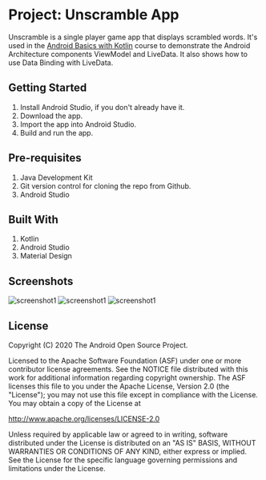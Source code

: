 # Project: Unscramble App
Unscramble is  a single player game app that displays scrambled words. It's used in the 
[Android Basics with Kotlin](https://developer.android.com/courses/android-basics-kotlin/course) course to demonstrate the Android Architecture components ViewModel and LiveData. It also shows how to use Data Binding with LiveData.

## Getting Started
1. Install Android Studio, if you don't already have it.
2. Download the app.
3. Import the app into Android Studio.
4. Build and run the app.

## Pre-requisites
1. Java Development Kit
2. Git version control for cloning the repo from Github.
3. Android Studio

## Built With
1. Kotlin
2. Android Studio
3. Material Design

## Screenshots
![screenshot1](app/src/main/res/drawable/unscramble1.jpg)
![screenshot1](app/src/main/res/drawable/unscramble2.jpg)
![screenshot1](app/src/main/res/drawable/unscramble3.jpg)

License
-------

Copyright (C) 2020 The Android Open Source Project.

Licensed to the Apache Software Foundation (ASF) under one or more contributor
license agreements.  See the NOTICE file distributed with this work for
additional information regarding copyright ownership.  The ASF licenses this
file to you under the Apache License, Version 2.0 (the "License"); you may not
use this file except in compliance with the License.  You may obtain a copy of
the License at

  http://www.apache.org/licenses/LICENSE-2.0

Unless required by applicable law or agreed to in writing, software
distributed under the License is distributed on an "AS IS" BASIS, WITHOUT
WARRANTIES OR CONDITIONS OF ANY KIND, either express or implied.  See the
License for the specific language governing permissions and limitations under
the License.

